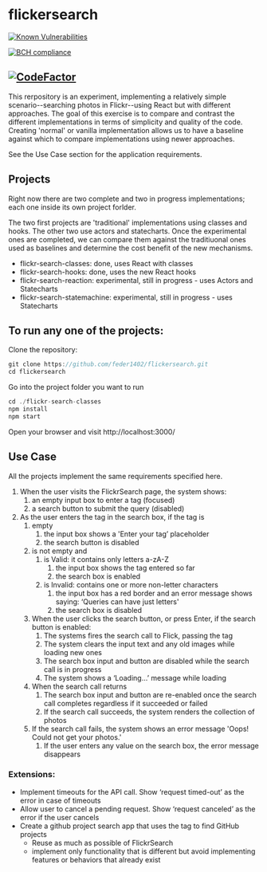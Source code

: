 # flickersearch
[![Known Vulnerabilities](https://snyk.io/test/github/storybooks/storybook/badge.svg)](https://snyk.io/test/github/storybooks/storybook)

[![BCH compliance](https://bettercodehub.com/edge/badge/feder1402/flickersearch?branch=master)](https://bettercodehub.com/)

[![CodeFactor](https://www.codefactor.io/repository/github/signalr/signalr/badge?style=plastic)](https://www.codefactor.io/repository/github/signalr/signalr)
----------------------------------------------------------------------

This rerpository is an experiment, implementing a relatively simple scenario--searching photos in Flickr--using React but with different approaches. The goal of this exercise is to compare and contrast the different implementations in terms of simplicity and quality of the code. Creating 'normal' or vanilla implementation allows us to have a baseline against which to compare implementations using newer approaches.

See the Use Case section for the application requirements.

## Projects
Right now there are two complete and two in progress implementations; each one inside its own project forlder.

The two first projects are 'traditional' implementations using classes and hooks. The other two use actors and statecharts. Once the experimental ones are completed, we can compare them against the traditiuonal ones used as baselines and determine the cost benefit of the new mechanisms.

* flickr-search-classes: done, uses React with classes
* flickr-search-hooks: done, uses the new React hooks
* flickr-search-reaction: experimental, still in progress - uses Actors and Statecharts
* flickr-search-statemachine: experimental, still in progress - uses Statecharts

## To run any one of the projects:

Clone the repository:
```js
git clone https://github.com/feder1402/flickersearch.git
cd flickersearch
```

Go into the project folder you want to run
```js
cd ./flickr-search-classes
npm install
npm start
```
Open your browser and visit http://localhost:3000/

## Use Case
All the projects implement the same requirements specified here.

1. When the user visits the FlickrSearch page, the system shows:
   1. an empty input box to enter a tag (focused)
   2. a search button to submit the query (disabled)
2. As the user enters the tag in the search box, if the tag is
   1. empty 
      1. the input box shows a 'Enter your tag’ placeholder
	   2. the search button is disabled
   2. is not empty and
      1. is Valid: it contains only letters a-zA-Z
         1. the input box shows the tag entered so far
         2. the search box is enabled
      2. is Invalid: contains one or more non-letter characters
	     1. the input box has a red border and an error message shows saying: ‘Queries can have just letters'
	     2.	the search box is disabled
	3. When the user clicks the search button, or press Enter, if the search button is enabled:
	   1. The systems fires the search call to Flick, passing the tag
	   2. The system clears the input text and any old images while loading new ones
	   3. The search box input and button are disabled while the search call is in progress
	   4. The system shows a ‘Loading…’ message while loading
	4. When the search call returns
	   1. The search box input and button are re-enabled once the search call completes regardless if it succeeded or failed
	   2. If the search call succeeds, the system renders the collection of photos 
	5. If the search call fails, the system shows an error message 'Oops! Could not get your photos.'
	   1. If the user enters any value on the search box, the error message disappears

### Extensions:
* Implement timeouts for the API call. Show ‘request timed-out’ as the error in case of timeouts
* Allow user to cancel a pending request. Show ‘request canceled’ as the error if the user cancels
* Create a github project search app that uses the tag to find GitHub projects
  - Reuse as much as possible of FlickrSearch
  - implement only functionality that is different but avoid implementing features or behaviors that already exist

